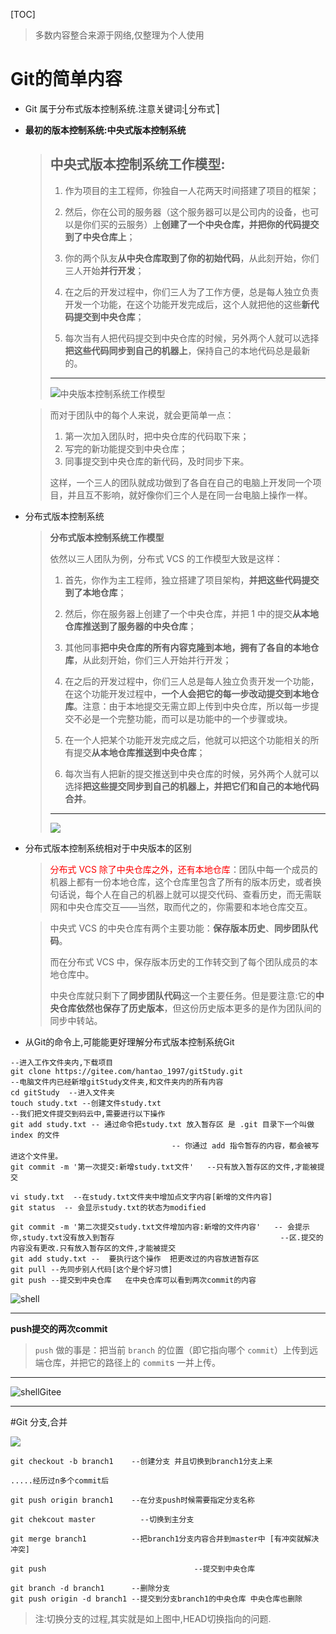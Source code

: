 [TOC]

> 多数内容整合来源于网络,仅整理为个人使用

# Git的简单内容

- Git 属于分布式版本控制系统.注意关键词:⎣分布式⎤  

- **最初的版本控制系统:中央式版本控制系统**

  >## 中央式版本控制系统工作模型:
  >
  >1. 作为项目的主工程师，你独自一人花两天时间搭建了项目的框架；
  >
  >2. 然后，你在公司的服务器（这个服务器可以是公司内的设备，也可以是你们买的云服务）上**创建了一个中央仓库，并把你的代码提交到了中央仓库上**；
  >
  >3. 你的两个队友**从中央仓库取到了你的初始代码**，从此刻开始，你们三人开始**并行开发**；
  >
  >4. 在之后的开发过程中，你们三人为了工作方便，总是每人独立负责开发一个功能，在这个功能开发完成后，这个人就把他的这些**新代码提交到中央仓库**；
  >
  >5. 每次当有人把代码提交到中央仓库的时候，另外两个人就可以选择**把这些代码同步到自己的机器上**，保持自己的本地代码总是最新的。
  >
  >   ----
  >
  >   ![中央版本控制系统工作模型](https://user-gold-cdn.xitu.io/2017/11/30/1600a9978ea4bec3?imageslim)

  >而对于团队中的每个人来说，就会更简单一点：
  >
  >1. 第一次加入团队时，把中央仓库的代码取下来；
  >2. 写完的新功能提交到中央仓库；
  >3. 同事提交到中央仓库的新代码，及时同步下来。
  >
  >这样，一个三人的团队就成功做到了各自在自己的电脑上开发同一个项目，并且互不影响，就好像你们三个人是在同一台电脑上操作一样。

- 分布式版本控制系统

  >**分布式版本控制系统工作模型**
  >
  >依然以三人团队为例，分布式 VCS 的工作模型大致是这样：
  >
  >1. 首先，你作为主工程师，独立搭建了项目架构，**并把这些代码提交到了本地仓库**；
  >
  >2. 然后，你在服务器上创建了一个中央仓库，并把 1 中的提交**从本地仓库推送到了服务器的中央仓库**；
  >
  >3. 其他同事**把中央仓库的所有内容克隆到本地，拥有了各自的本地仓库**，从此刻开始，你们三人开始并行开发；
  >
  >4. 在之后的开发过程中，你们三人总是每人独立负责开发一个功能，在这个功能开发过程中，**一个人会把它的每一步改动提交到本地仓库**。注意：由于本地提交无需立即上传到中央仓库，所以每一步提交不必是一个完整功能，而可以是功能中的一个步骤或块。
  >
  >5. 在一个人把某个功能开发完成之后，他就可以把这个功能相关的所有提交**从本地仓库推送到中央仓库**；
  >
  >6. 每次当有人把新的提交推送到中央仓库的时候，另外两个人就可以选择**把这些提交同步到自己的机器上，并把它们和自己的本地代码合并**。
  >
  >   --------
  >
  >   ![](https://user-gold-cdn.xitu.io/2017/11/30/1600a9a4a20c2e6e?imageslim)

- 分布式版本控制系统相对于中央版本的区别

  > <font color=red>分布式 VCS 除了中央仓库之外，还有本地仓库</font>：团队中每一个成员的机器上都有一份本地仓库，这个仓库里包含了所有的版本历史，或者换句话说，每个人在自己的机器上就可以提交代码、查看历史，而无需联网和中央仓库交互——当然，取而代之的，你需要和本地仓库交互。

  > 中央式 VCS 的中央仓库有两个主要功能：**保存版本历史**、**同步团队代码**。
  >
  > 而在分布式 VCS 中，保存版本历史的工作转交到了每个团队成员的本地仓库中。
  >
  > 中央仓库就只剩下了**同步团队代码**这一个主要任务。但是要注意:它的**中央仓库依然也保存了历史版本**，但这份历史版本更多的是作为团队间的同步中转站。

- 从Git的命令上,可能能更好理解分布式版本控制系统Git

```shell
--进入工作文件夹内,下载项目
git clone https://gitee.com/hantao_1997/gitStudy.git
--电脑文件内已经新增gitStudy文件夹,和文件夹内的所有内容
cd gitStudy  --进入文件夹
touch study.txt --创建文件study.txt
--我们把文件提交到码云中,需要进行以下操作
git add study.txt -- 通过命令把study.txt 放入暂存区 是 .git 目录下一个叫做 index 的文件
									-- 你通过 add 指令暂存的内容，都会被写进这个文件里。
git commit -m '第一次提交:新增study.txt文件'   --只有放入暂存区的文件,才能被提交

vi study.txt  --在study.txt文件夹中增加点文字内容[新增的文件内容]
git status  -- 会显示study.txt的状态为modified

git commit -m '第二次提交study.txt文件增加内容:新增的文件内容'   -- 会提示你,study.txt没有放入到暂存										--区.提交的内容没有更改.只有放入暂存区的文件,才能被提交
git add study.txt --  要执行这个操作  把更改过的内容放进暂存区
git pull --先同步别人代码[这个是个好习惯]
git push --提交到中央仓库   在中央仓库可以看到两次commit的内容
```

![shell](https://gitee.com/whenknow/picture_bed/raw/master/2020/02/showShell.png)

---

**push提交的两次commit**

> `push` 做的事是：把当前 `branch` 的位置（即它指向哪个 `commit`）上传到远端仓库，并把它的路径上的 `commit`s 一并上传。

------

![shellGitee](https://gitee.com/whenknow/picture_bed/raw/master/2020/02/showGitee.png)

------

#Git 分支,合并

![](https://user-gold-cdn.xitu.io/2017/11/21/15fde6edbfe362c4?imageslim)



```shell
git checkout -b branch1    --创建分支 并且切换到branch1分支上来

.....经历过n多个commit后

git push origin branch1    --在分支push时候需要指定分支名称

git chekcout master  	     --切换到主分支

git merge branch1          --把branch1分支内容合并到master中 [有冲突就解决冲突]

git push 							     --提交到中央仓库

git branch -d branch1      --删除分支
git push origin -d branch1 --提交到分支branch1的中央仓库 中央仓库也删除
```

> 注:切换分支的过程,其实就是如上图中,HEAD切换指向的问题.